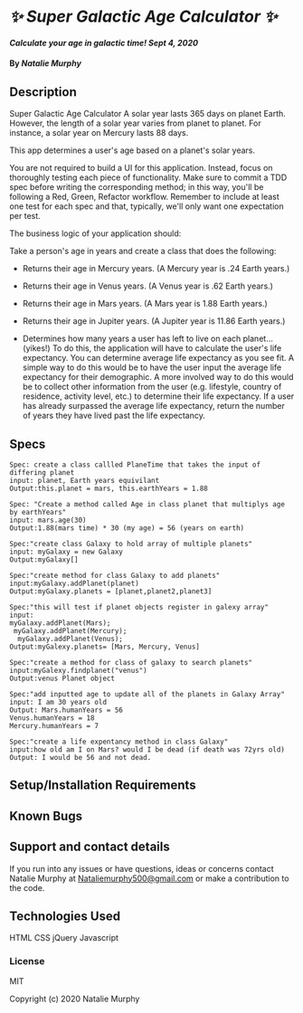 # _✨ Super Galactic Age Calculator ✨_

#### _Calculate your age in galactic time! Sept 4, 2020_

#### By _**Natalie Murphy**_

## Description

Super Galactic Age Calculator
A solar year lasts 365 days on planet Earth. However, the length of a solar year varies from planet to planet. For instance, a solar year on Mercury lasts 88 days.

This app determines a user's age based on a planet's solar years.

You are not required to build a UI for this application. Instead, focus on thoroughly testing each piece of functionality. Make sure to commit a TDD spec before writing the corresponding method; in this way, you'll be following a Red, Green, Refactor workflow. Remember to include at least one test for each spec and that, typically, we'll only want one expectation per test.

The business logic of your application should:

Take a person's age in years and create a class that does the following:

- Returns their age in Mercury years. (A Mercury year is .24 Earth years.)
- Returns their age in Venus years. (A Venus year is .62 Earth years.)
- Returns their age in Mars years. (A Mars year is 1.88 Earth years.)
- Returns their age in Jupiter years. (A Jupiter year is 11.86 Earth years.)

- Determines how many years a user has left to live on each planet… (yikes!) To do this, the application will have to calculate the user's life expectancy. You can determine average life expectancy as you see fit. A simple way to do this would be to have the user input the average life expectancy for their demographic. A more involved way to do this would be to collect other information from the user (e.g. lifestyle, country of residence, activity level, etc.) to determine their life expectancy.
  If a user has already surpassed the average life expectancy, return the number of years they have lived past the life expectancy.

## Specs

```
Spec: create a class callled PlaneTime that takes the input of differing planet
input: planet, Earth years equivilant
Output:this.planet = mars, this.earthYears = 1.88
```

```
Spec: "Create a method called Age in class planet that multiplys age by earthYears"
input: mars.age(30)
Output:1.88(mars time) * 30 (my age) = 56 (years on earth)
```

```
Spec:"create class Galaxy to hold array of multiple planets"
input: myGalaxy = new Galaxy
Output:myGalaxy[]
```

```
Spec:"create method for class Galaxy to add planets"
input:myGalaxy.addPlanet(planet)
Output:myGalaxy.planets = [planet,planet2,planet3]
```

```
Spec:"this will test if planet objects register in galexy array"
input:
myGalaxy.addPlanet(Mars);
 myGalaxy.addPlanet(Mercury);
  myGalaxy.addPlanet(Venus);
Output:myGalexy.planets= [Mars, Mercury, Venus]
```

```
Spec:"create a method for class of galaxy to search planets"
input:myGalexy.findplanet("venus")
Output:venus Planet object
```

```
Spec:"add inputted age to update all of the planets in Galaxy Array"
input: I am 30 years old
Output: Mars.humanYears = 56
Venus.humanYears = 18
Mercury.humanYears = 7
```

```
Spec:"create a life expentancy method in class Galaxy"
input:how old am I on Mars? would I be dead (if death was 72yrs old)
Output: I would be 56 and not dead.
```

## Setup/Installation Requirements

## Known Bugs

## Support and contact details

If you run into any issues or have questions, ideas or concerns contact Natalie Murphy at Nataliemurphy500@gmail.com or make a contribution to the code.

## Technologies Used

HTML CSS jQuery Javascript

### License

MIT

Copyright (c) 2020 Natalie Murphy
